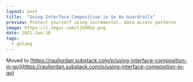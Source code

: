 ```yaml
---
layout: post
title:  "Using Interface Composition in Go As Guardrails"
preview: Protect yourself using incremental, data access patterns 
image: https://i.imgur.com/ljUXRUz.png
date: 2021-Jun-10
tags: 
  - golang
---
```


Moved to [https://rauljordan.substack.com/p/using-interface-composition-in-go](https://rauljordan.substack.com/p/using-interface-composition-in-go)
